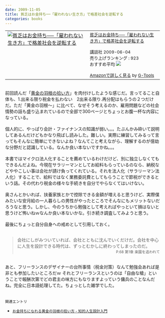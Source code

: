 ```yaml
---
date: 2009-11-05
title: 貧乏はお金持ち──「雇われない生き方」で格差社会を逆転する
categories: books
---
```

<table border="0" cellpadding="5"><tbody><tr><td valign="top"><a href="http://www.amazon.co.jp/exec/obidos/ASIN/4062153580/warikiru-22/ref=nosim/" target="_blank"><img src="http://ecx.images-amazon.com/images/I/51XQj7IEM3L._SL160_.jpg" alt="貧乏はお金持ち──「雇われない生き方」で格差社会を逆転する" border="0" /></a></td><td valign="top"><span style="font-size:85%;"><a href="http://www.amazon.co.jp/%E8%B2%A7%E4%B9%8F%E3%81%AF%E3%81%8A%E9%87%91%E6%8C%81%E3%81%A1%E2%94%80%E2%94%80%E3%80%8C%E9%9B%87%E3%82%8F%E3%82%8C%E3%81%AA%E3%81%84%E7%94%9F%E3%81%8D%E6%96%B9%E3%80%8D%E3%81%A7%E6%A0%BC%E5%B7%AE%E7%A4%BE%E4%BC%9A%E3%82%92%E9%80%86%E8%BB%A2%E3%81%99%E3%82%8B-%E6%A9%98-%E7%8E%B2/dp/4062153580%3FSubscriptionId%3D15SMZCTB9V8NGR2TW082%26tag%3Dwarikiru-22%26linkCode%3Dxm2%26camp%3D2025%26creative%3D165953%26creativeASIN%3D4062153580" target="_blank">貧乏はお金持ち──「雇われない生き方」で格差社会を逆転する</a><img src="http://www.blogger.com/%27http://www.assoc-amazon.jp/e/ir?t=" l="ur2&amp;o=" 9="" alt="''" border="0" height="1" width="1" /><br /><br />講談社  2009-06-04<br />売り上げランキング : 923<br />おすすめ平均  <img src="http://g-images.amazon.com/images/G/01/detail/stars-4-0.gif" /><br /><br /><a href="http://www.amazon.co.jp/%E8%B2%A7%E4%B9%8F%E3%81%AF%E3%81%8A%E9%87%91%E6%8C%81%E3%81%A1%E2%94%80%E2%94%80%E3%80%8C%E9%9B%87%E3%82%8F%E3%82%8C%E3%81%AA%E3%81%84%E7%94%9F%E3%81%8D%E6%96%B9%E3%80%8D%E3%81%A7%E6%A0%BC%E5%B7%AE%E7%A4%BE%E4%BC%9A%E3%82%92%E9%80%86%E8%BB%A2%E3%81%99%E3%82%8B-%E6%A9%98-%E7%8E%B2/dp/4062153580%3FSubscriptionId%3D15SMZCTB9V8NGR2TW082%26tag%3Dwarikiru-22%26linkCode%3Dxm2%26camp%3D2025%26creative%3D165953%26creativeASIN%3D4062153580" target="_blank">Amazonで詳しく見る</a></span><span style="font-size:85%;"> </span><span style="font-size:85%;">by <a href="http://www.goodpic.com/mt/aws/index.html">G-Tools</a></span></td></tr></tbody></table><br />前回読んだ「<a href="http://warikiru.blogspot.com/2009/07/golden-feather-of-wealth.html">黄金の羽根の拾い方</a>」を肉付けしたような感じだ。言ってること自体も、1.出来る限り税金を払わない　2出来る限り.再分配はもらうの２つだけだ。ただ「黄金の羽根〜」に比べて、なぜそう考えるのか、雇用問題などの社会情勢の話も盛り込まれているので全部で300ページとちょっとお腹一杯な内容になっている。<br /><br />個人的に、やっぱり会計・ファイナンスの知識が弱い。。。たぶんかみ砕いて説明してあるんだけどもかなり飛ばし読みした。難しい。実際に練習してみるって言ってもそんなに簡単にできないよね？なんてこと考えながら、理解するのが億劫な分野だと認識している。なんか良い本ないですかね。。。<br /><br />本書ではマイクロ法人化することを薦めているわけだけど、別に独立しなくてもできるんだよね。今現在サラリーマンとしてお給料もらっているのなら、納税などややこしい事は会社が請け負ってくれている。それを法人化（サラリーマン法人化）することで、給料ではなく業務委託費としてもらうことで節税ができるという話。その代わり税金の様々な手続きを自分でやらなくてはいけない。<br /><br />奥さんとかいれば、扶養家族とかで控除できる金額が増えると思うけど、実際僕みたいな安月給の一人暮らしの男性がやったところでそんなにもメリットないだろうなと思う。しかし、今のうちから勉強として考えればやっといて損はないと思うけど怖いねｗなんか良い本ないかな。引き続き調査してみようと思う。<br /><br />最後にちょっと自分自身への戒めとして引用しておく。<br /><br /><blockquote>会社にしがみついていれば、会社とともに沈んでいくだけだ。会社を中心に人生を設計できる時代は、ずっとむかしに終わってしまったのだ。<br /><div style="text-align: right;"><span style="font-size:85%;">P.68 第1章 楽園を追われて</span><br /></div></blockquote><br />あと、フリーランスのデザイナーの台所事情（税金対策）なんて勉強会あれば是非とも参加したいところだｗ それとフリーランスというのは「自由な槍」ということで報酬次第でどの君主の味方にもなりますよっていう傭兵のことなんだね。完全に日本語処理してた。ちょっとした雑学でした。<br /><br /><br /><span style="font-size:85%;">関連エントリ<br /></span><ul><li><span style="font-size:85%;"><a href="http://warikiru.blogspot.com/2009/07/golden-feather-of-wealth.html">お金持ちになれる黄金の羽根の拾い方 - 知的人生設計入門</a></span></li></ul>
